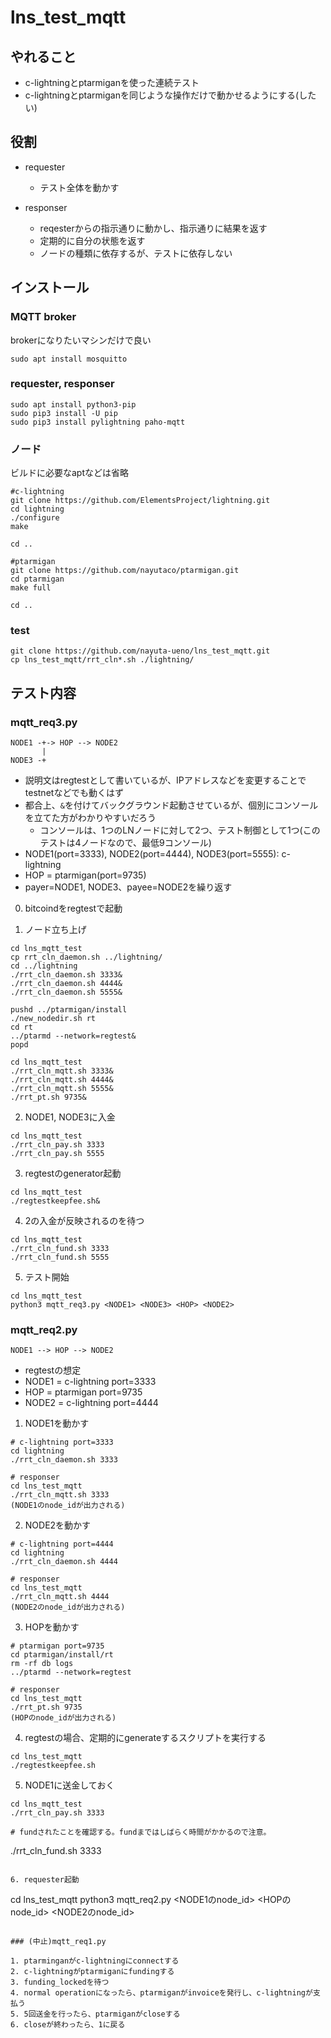 # lns_test_mqtt

## やれること

* c-lightningとptarmiganを使った連続テスト
* c-lightningとptarmiganを同じような操作だけで動かせるようにする(したい)

## 役割

* requester
  - テスト全体を動かす

* responser
  - reqesterからの指示通りに動かし、指示通りに結果を返す
  - 定期的に自分の状態を返す
  - ノードの種類に依存するが、テストに依存しない

## インストール

### MQTT broker

brokerになりたいマシンだけで良い

```
sudo apt install mosquitto
```

### requester, responser

```
sudo apt install python3-pip
sudo pip3 install -U pip
sudo pip3 install pylightning paho-mqtt
```

### ノード

ビルドに必要なaptなどは省略

```
#c-lightning
git clone https://github.com/ElementsProject/lightning.git
cd lightning
./configure
make

cd ..

#ptarmigan
git clone https://github.com/nayutaco/ptarmigan.git
cd ptarmigan
make full

cd ..
```

### test

```
git clone https://github.com/nayuta-ueno/lns_test_mqtt.git
cp lns_test_mqtt/rrt_cln*.sh ./lightning/
```

## テスト内容

### mqtt_req3.py

```
NODE1 -+-> HOP --> NODE2
       |
NODE3 -+
```
  * 説明文はregtestとして書いているが、IPアドレスなどを変更することでtestnetなどでも動くはず
  * 都合上、`&`を付けてバックグラウンド起動させているが、個別にコンソールを立てた方がわかりやすいだろう
    * コンソールは、1つのLNノードに対して2つ、テスト制御として1つ(このテストは4ノードなので、最低9コンソール)
  * NODE1(port=3333), NODE2(port=4444), NODE3(port=5555): c-lightning
  * HOP = ptarmigan(port=9735)
  * payer=NODE1, NODE3、payee=NODE2を繰り返す

0. bitcoindをregtestで起動

1. ノード立ち上げ

```
cd lns_mqtt_test
cp rrt_cln_daemon.sh ../lightning/
cd ../lightning
./rrt_cln_daemon.sh 3333&
./rrt_cln_daemon.sh 4444&
./rrt_cln_daemon.sh 5555&

pushd ../ptarmigan/install
./new_nodedir.sh rt
cd rt
../ptarmd --network=regtest&
popd

cd lns_mqtt_test
./rrt_cln_mqtt.sh 3333&
./rrt_cln_mqtt.sh 4444&
./rrt_cln_mqtt.sh 5555&
./rrt_pt.sh 9735&
```

2. NODE1, NODE3に入金

```
cd lns_mqtt_test
./rrt_cln_pay.sh 3333
./rrt_cln_pay.sh 5555
```

3. regtestのgenerator起動

```
cd lns_mqtt_test
./regtestkeepfee.sh&
```

4. 2の入金が反映されるのを待つ

```
cd lns_mqtt_test
./rrt_cln_fund.sh 3333
./rrt_cln_fund.sh 5555
```

5. テスト開始

```
cd lns_mqtt_test
python3 mqtt_req3.py <NODE1> <NODE3> <HOP> <NODE2>
```

### mqtt_req2.py

`NODE1 --> HOP --> NODE2`
  * regtestの想定
  * NODE1 = c-lightning port=3333
  * HOP = ptarmigan port=9735
  * NODE2 = c-lightning port=4444

1. NODE1を動かす

```
# c-lightning port=3333
cd lightning
./rrt_cln_daemon.sh 3333

# responser
cd lns_test_mqtt
./rrt_cln_mqtt.sh 3333
(NODE1のnode_idが出力される)
```

2. NODE2を動かす

```
# c-lightning port=4444
cd lightning
./rrt_cln_daemon.sh 4444

# responser
cd lns_test_mqtt
./rrt_cln_mqtt.sh 4444
(NODE2のnode_idが出力される)
```

3. HOPを動かす

```
# ptarmigan port=9735
cd ptarmigan/install/rt
rm -rf db logs
../ptarmd --network=regtest

# responser
cd lns_test_mqtt
./rrt_pt.sh 9735
(HOPのnode_idが出力される)
```

4. regtestの場合、定期的にgenerateするスクリプトを実行する

```
cd lns_test_mqtt
./regtestkeepfee.sh
```

5. NODE1に送金しておく

```
cd lns_mqtt_test
./rrt_cln_pay.sh 3333

# fundされたことを確認する。fundまではしばらく時間がかかるので注意。
```
./rrt_cln_fund.sh 3333
```

6. requester起動

```
cd lns_test_mqtt
python3 mqtt_req2.py <NODE1のnode_id> <HOPのnode_id> <NODE2のnode_id>
```

### (中止)mqtt_req1.py

1. ptarminganがc-lightningにconnectする
2. c-lightningがptarmiganにfundingする
3. funding_lockedを待つ
4. normal operationになったら、ptarmiganがinvoiceを発行し、c-lightningが支払う
5. 5回送金を行ったら、ptarmiganがcloseする
6. closeが終わったら、1に戻る
